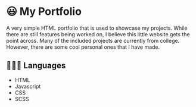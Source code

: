 # 😃 My Portfolio
A very simple HTML portfolio that is used to showcase my projects. 
While there are still features being worked on, I believe this little website gets the point across.
Many of the included projects are currently from college.
However, there are some cool personal ones that I have made.

## 👨🏻‍💻 Languages
- HTML
- Javascript
- CSS
- SCSS
